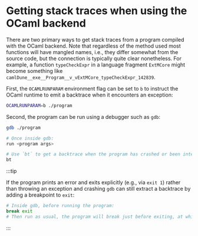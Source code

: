 # Getting stack traces when using the OCaml backend

There are two primary ways to get stack traces from a program compiled
with the OCaml backend. Note that regardless of the method used most
functions will have mangled names, i.e., they differ somewhat from the
source code, but the connection is typically quite clear
nonetheless. For example, a function `typeCheckExpr` in a language
fragment `ExtMCore` might become something like
`camlDune__exe__Program__v_vExtMCore_typeCheckExpr_142839`.

First, the `OCAMLRUNPARAM` environment flag can be set to `b` to
instruct the OCaml runtime to emit a backtrace when it encounters an
exception:

```bash
OCAMLRUNPARAM=b ./program
```

Second, the program can be run using a debugger such as `gdb`:

```bash
gdb ./program

# Once inside gdb:
run <program args>

# Use `bt` to get a backtrace when the program has crashed or been interrupted:
bt
```

:::tip

If the program prints an error and exits explicitly (e.g., via `exit
1`) rather than throwing an exception and crashing `gdb` can still
extract a backtrace by adding a breakpoint to `exit`:

```bash
# Inside gdb, before running the program:
break exit
# Then run as usual, the program will break just before exiting, at which point you can run `bt`
```

:::
